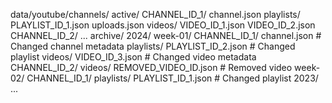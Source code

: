 data/youtube/channels/
  active/
    CHANNEL_ID_1/
      channel.json
      playlists/
        PLAYLIST_ID_1.json
        uploads.json
      videos/
        VIDEO_ID_1.json
        VIDEO_ID_2.json
    CHANNEL_ID_2/
      ...
  archive/
    2024/
      week-01/
        CHANNEL_ID_1/
          channel.json  # Changed channel metadata
          playlists/
            PLAYLIST_ID_2.json  # Changed playlist
          videos/
            VIDEO_ID_3.json  # Changed video metadata
        CHANNEL_ID_2/
          videos/
            REMOVED_VIDEO_ID.json  # Removed video
      week-02/
        CHANNEL_ID_1/
          playlists/
            PLAYLIST_ID_1.json  # Changed playlist
    2023/
      ...

